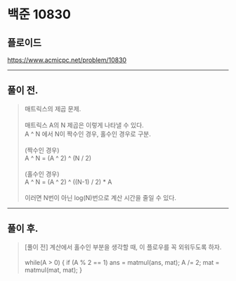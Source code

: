 # 백준 10830

## 플로이드
https://www.acmicpc.net/problem/10830
___
## 풀이 전.
> 매트릭스의 제곱 문제. </br></br>
> 매트릭스 A의 N 제곱은 이렇게 나타낼 수 있다.</br>
> A ^ N 에서 N이 짝수인 경우, 홀수인 경우로 구분. </br> </br>
> (짝수인 경우) </br>
> A ^ N = (A ^ 2) ^ (N / 2) </br></br>
> (홀수인 경우) </br>
> A ^ N = (A ^ 2) ^ ((N-1) / 2) * A</br></br>
> 이러면 N번이 아닌 log(N)번으로 계산 시간을 줄일 수 있다.
___
## 풀이 후.
> [풀이 전] 계산에서 홀수인 부분을 생각할 때, 이 플로우를 꼭 외워두도록 하자. </br></br>
        while(A > 0) {
        if (A % 2 == 1)
            ans = matmul(ans, mat);
        A /= 2;
        mat = matmul(mat, mat);
    }
